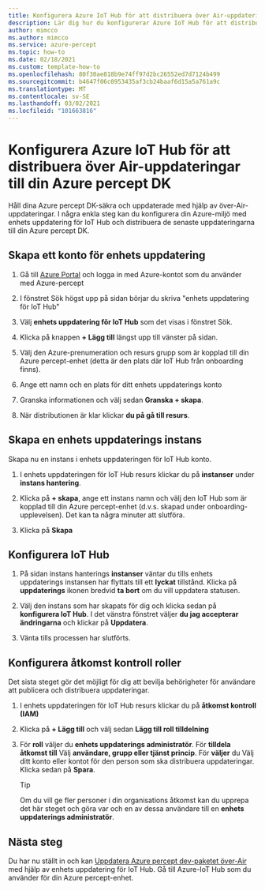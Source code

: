 ```yaml
---
title: Konfigurera Azure IoT Hub för att distribuera över Air-uppdateringar
description: Lär dig hur du konfigurerar Azure IoT Hub för att distribuera uppdateringar via Air till Azure percept DK
author: mimcco
ms.author: mimcco
ms.service: azure-percept
ms.topic: how-to
ms.date: 02/18/2021
ms.custom: template-how-to
ms.openlocfilehash: 80f30ae818b9e74ff97d2bc26552ed7d7124b499
ms.sourcegitcommit: b4647f06c0953435af3cb24baaf6d15a5a761a9c
ms.translationtype: MT
ms.contentlocale: sv-SE
ms.lasthandoff: 03/02/2021
ms.locfileid: "101663816"
---
```

# <a name="how-to-set-up-azure-iot-hub-to-deploy-over-the-air-updates-to-your-azure-percept-dk"></a>Konfigurera Azure IoT Hub för att distribuera över Air-uppdateringar till din Azure percept DK
Håll dina Azure percept DK-säkra och uppdaterade med hjälp av över-Air-uppdateringar. I några enkla steg kan du konfigurera din Azure-miljö med enhets uppdatering för IoT Hub och distribuera de senaste uppdateringarna till din Azure percept DK.

## <a name="create-a-device-update-account"></a>Skapa ett konto för enhets uppdatering

1. Gå till [Azure Portal](https://portal.azure.com) och logga in med Azure-kontot som du använder med Azure-percept 

1. I fönstret Sök högst upp på sidan börjar du skriva "enhets uppdatering för IoT Hub"

1. Välj **enhets uppdatering för IoT Hub** som det visas i fönstret Sök.

1. Klicka på knappen **+ Lägg till** längst upp till vänster på sidan.

1. Välj den Azure-prenumeration och resurs grupp som är kopplad till din Azure percept-enhet (detta är den plats där IoT Hub från onboarding finns).

1. Ange ett namn och en plats för ditt enhets uppdaterings konto

1. Granska informationen och välj sedan **Granska + skapa**.
 
1. När distributionen är klar klickar **du på gå till resurs**.
 
## <a name="create-a-device-update-instance"></a>Skapa en enhets uppdaterings instans
Skapa nu en instans i enhets uppdateringen för IoT Hub konto.

1. I enhets uppdateringen för IoT Hub resurs klickar du på **instanser** under **instans hantering**.
 
1. Klicka på **+ skapa**, ange ett instans namn och välj den IoT Hub som är kopplad till din Azure percept-enhet (d.v.s. skapad under onboarding-upplevelsen). Det kan ta några minuter att slutföra.
 
1. Klicka på **Skapa**

## <a name="configure-iot-hub"></a>Konfigurera IoT Hub

1. På sidan instans hanterings **instanser** väntar du tills enhets uppdaterings instansen har flyttats till ett **lyckat** tillstånd. Klicka på **uppdaterings** ikonen bredvid **ta bort** om du vill uppdatera statusen.
 
1. Välj den instans som har skapats för dig och klicka sedan på **konfigurera IoT Hub**. I det vänstra fönstret väljer **du jag accepterar ändringarna** och klickar på **Uppdatera**.
 
1. Vänta tills processen har slutförts.
 
## <a name="configure-access-control-roles"></a>Konfigurera åtkomst kontroll roller
Det sista steget gör det möjligt för dig att bevilja behörigheter för användare att publicera och distribuera uppdateringar.

1. I enhets uppdateringen för IoT Hub resurs klickar du på **åtkomst kontroll (IAM)**
 
2. Klicka på **+ Lägg till** och välj sedan **Lägg till roll tilldelning**
 
3. För **roll** väljer du **enhets uppdaterings administratör**. För **tilldela åtkomst till** Välj **användare, grupp eller tjänst princip**. För **väljer** du Välj ditt konto eller kontot för den person som ska distribuera uppdateringar. Klicka sedan på **Spara**. 

    > [!TIP]
    > Om du vill ge fler personer i din organisations åtkomst kan du upprepa det här steget och göra var och en av dessa användare till en **enhets uppdaterings administratör**.

## <a name="next-steps"></a>Nästa steg

Du har nu ställt in och kan [Uppdatera Azure percept dev-paketet över-Air](./how-to-update-over-the-air.md) med hjälp av enhets uppdatering för IoT Hub. Gå till Azure-IoT Hub som du använder för din Azure percept-enhet.